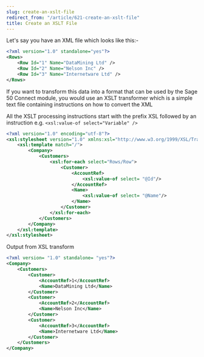 ```yaml
---
slug: create-an-xslt-file
redirect_from: "/article/621-create-an-xslt-file"
title: Create an XSLT File
---
```

Let's say you have an XML file which looks like this:-

```xml
<?xml version="1.0" standalone="yes"?>
<Rows>
	<Row Id="1" Name="DataMining Ltd" />
	<Row Id="2" Name="Nelson Inc" />
	<Row Id="3" Name="Internetware Ltd" />
</Rows>
```

If you want to transform this data into a format that can be used by the Sage 50 Connect module, you would use an XSLT transformer            which is a simple text file containing instructions on how to convert the XML

All the XSLT processing instructions start with the prefix XSL followed by an instruction e.g. `<xsl:value-of select="Variable" />`

```xml
<?xml version="1.0" encoding="utf-8"?>
<xsl:stylesheet version="1.0" xmlns:xsl="http://www.w3.org/1999/XSL/Transform">
	<xsl:template match="/">
		<Company>
			<Customers>
				<xsl:for-each select="Rows/Row">
					<Customer>
						<AccountRef>
							<xsl:value-of select= "@Id"/>
						</AccountRef>
						<Name>
							<xsl:value-of select= "@Name"/>
						</Name>
					</Customer>
				</xsl:for-each>
			</Customers>
		</Company>
	</xsl:template>
</xsl:stylesheet>
```

Output from XSL transform           

```xml
<?xml version= "1.0" standalone= "yes"?>
<Company>
	<Customers>
		<Customer>
			<AccountRef>1</AccountRef>
			<Name>DataMining Ltd</Name>
		</Customer>
		<Customer>
			<AccountRef>2</AccountRef>
			<Name>Nelson Inc</Name>
		</Customer>
		<Customer>
			<AccountRef>3</AccountRef>
			<Name>Internetware Ltd</Name>
		</Customer>
	</Customers>
</Company>
```